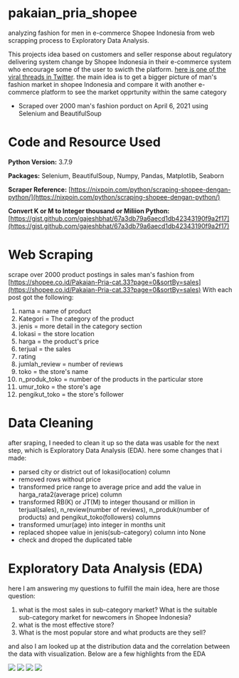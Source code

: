 # pakaian_pria_shopee
analyzing fashion for men in e-commerce Shopee Indonesia from web scrapping process to Exploratory Data Analysis. 

This projects idea based on customers and seller response about  regulatory delivering system change by Shopee Indonesia in their e-commerce system who encourage some of the user to swicth the platform. [here is one of the viral threads in Twitter](https://twitter.com/ariefghozaly/status/1378040256348319744). the main idea is to get a bigger picture of man's fashion market in shopee Indonesia and compare it with another e-commerce platform to see the market opprtunity within the same category 

- Scraped over 2000 man's fashion porduct on April 6, 2021 using Selenium and BeautifulSoup

# Code and Resource Used
**Python Version:** 3.7.9

**Packages:** Selenium, BeautifulSoup, Numpy, Pandas, Matplotlib, Seaborn

**Scraper Reference:** [https://nixpoin.com/python/scraping-shopee-dengan-python/](https://nixpoin.com/python/scraping-shopee-dengan-python/)

**Convert K or M to Integer thousand or Miliion Python:** [https://gist.github.com/gajeshbhat/67a3db79a6aecd1db42343190f9a2f17](https://gist.github.com/gajeshbhat/67a3db79a6aecd1db42343190f9a2f17)

# Web Scraping
scrape over 2000 product postings in sales man's fashion from [https://shopee.co.id/Pakaian-Pria-cat.33?page=0&sortBy=sales](https://shopee.co.id/Pakaian-Pria-cat.33?page=0&sortBy=sales) With each post got the following:
1. nama = name of product
2. Kategori = The category of the product
3. jenis = more detail in the category section
4. lokasi = the store location
5. harga = the product's price
6. terjual = the sales
7. rating
8. jumlah_review = number of reviews
9. toko = the store's name
10. n_produk_toko = number of the products in the particular store
11. umur_toko = the store's age
12. pengikut_toko = the store's follower

# Data Cleaning
after sraping, I needed to clean it up so the data was usable for the next step, which is Exploratory Data Analysis (EDA). here some changes that i made:
- parsed city or district out of lokasi(location) column
- removed rows without price
- transformed price range to average price and add the value in harga_rata2(average price) column
- transformed RB(K) or JT(M) to integer thousand or million in terjual(sales), n_review(number of reviews), n_produk(number of products) and pengikut_toko(followers) columns
- transformed umur(age) into integer in months unit
- replaced shopee value in jenis(sub-category) column into None
- check and droped the duplicated table

# Exploratory Data Analysis (EDA)
here I am answering my questions to fulfill the main idea, here are those question:
1. what is the most sales in sub-category market? What is the suitable sub-category market for newcomers in Shopee Indonesia?
2. what is the most effective store?
3. What is the most popular store and what products are they sell?

and also I am looked up at the distribution data and the correlation between the data with visualization. 
Below are a few highlights from the EDA

![](https://github.com/RodzanIskandar/Images/blob/main/1.png) 
![](https://github.com/RodzanIskandar/Images/blob/main/2.png)
![](https://github.com/RodzanIskandar/Images/blob/main/3.png)
![](https://github.com/RodzanIskandar/Images/blob/main/4.png)
